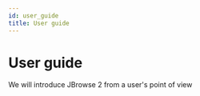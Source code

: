 ```yaml
---
id: user_guide
title: User guide
---
```


# User guide

We will introduce JBrowse 2 from a user's point of view

